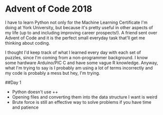 # Advent of Code 2018

I have to learn Python not only for the Machine Learning Certificate I'm doing at York University, but because it's pretty useful in other aspects of my life (up to and including improving career prospects!). A friend sent over Advent of Code and it is the perfect small everyday task that'll get me thinking about coding.

I thought I'd keep track of what I learned every day with each set of puzzles, since I'm coming from a non-programmer background. I know some hardware Arduino/PIC C and have some vague R knowledge. Anyway, what I'm trying to say is I probably am using a lot of terms incorrectly and my code is probably a mess but hey, I'm trying.

##Day 1

* Python doesn't use ++
* Opening files and converting them into the data structure I want is weird
* Brute force is still an effective way to solve problems if you have time and patience